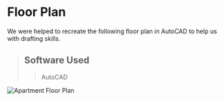 # Floor Plan
We were helped to recreate the following floor plan in AutoCAD to help us with drafting skills.

> ## Software Used
>> AutoCAD

<img src="https://i.ibb.co/NKJDC6N/Screenshot-2024-11-05-10-59-10-AM.png" alt="Apartment Floor Plan">
